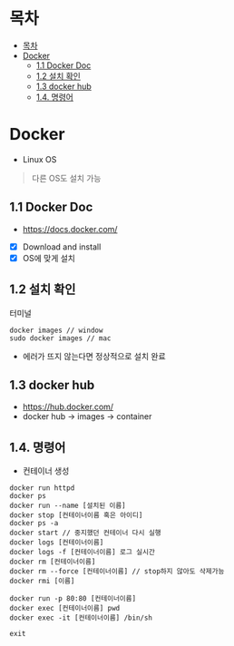 # 목차
- [목차](#목차)
- [Docker](#docker)
  - [1.1 Docker Doc](#11-docker-doc)
  - [1.2 설치 확인](#12-설치-확인)
  - [1.3 docker hub](#13-docker-hub)
  - [1.4. 명령어](#14-명령어)

# Docker
- Linux OS 

> 다른 OS도 설치 가능

## 1.1 Docker Doc
- https://docs.docker.com/
- [x] Download and install
- [x] OS에 맞게 설치

## 1.2 설치 확인
터미널
```
docker images // window
sudo docker images // mac
```
- 에러가 뜨지 않는다면 정상적으로 설치 완료


## 1.3 docker hub
- https://hub.docker.com/
- docker hub -> images -> container

## 1.4. 명령어

- 컨테이너 생성
```
docker run httpd
docker ps
docker run --name [설치된 이름]
docker stop [컨테이너이름 혹은 아이디]
docker ps -a
docker start // 중지했던 컨테이너 다시 실행
docker logs [컨테이너이름]
docker logs -f [컨테이너이름] 로그 실시간
docker rm [컨테이너이름]
docker rm --force [컨테이너이름] // stop하지 않아도 삭제가능
docker rmi [이름]

docker run -p 80:80 [컨테이너이름]
docker exec [컨테이너이름] pwd
docker exec -it [컨테이너이름] /bin/sh

exit
```

